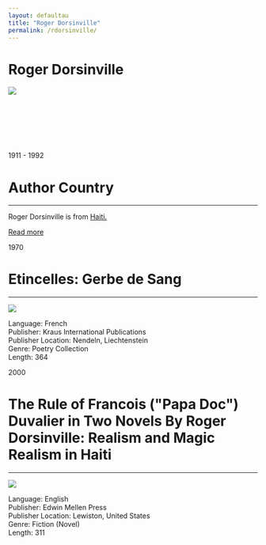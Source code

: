 ```yaml
---
layout: defaultau
title: "Roger Dorsinville"
permalink: /rdorsinville/
---
```

<!-- partial:index.partial.html -->
<div class="content">
    <h1>Roger Dorsinville</h1>
    <div class="quote">
<div><img src="https://www.ccny.cuny.edu/sites/default/files/styles/600px_wide/public/Prof-Dorsinville_14.jpg?itok=k_XUmUyG" class="logo"></div>
    </div>
    <div class="timeline">
        <div style="padding-bottom:100px;"></div>
        <div class="block">
            <div class="date right"><p class="right"> 1911 - 1992 </p></div>
            <div class="dot"></div>
            <div class="left first">
            <div class="author_country">
                <h1>Author Country</h1><hr>
        <div class="aclocation">    <p>Roger Dorsinville is from <a href="{{ site.baseurl }}/5">Haiti.</a></p></div>
              <div class="acreadmore">  <a href="" target="_blank">Read more</a></div>
            </div>
            </div>
        </div>
        <div class="block">
            <div class="date left"><p class="left">1970</p></div>
            <div class="dot"></div>
            <div class="right hide">
                <h1>Etincelles: Gerbe de Sang</h1><hr>
                <p><img src="https://books.google.dm/books/content?id=yeNWAAAAYAAJ&printsec=frontcover&img=1&zoom=1&imgtk=AFLRE72RzWqbFpyiJOCgSGFFBFsJg6APSZqGi-x0mRF2b75QknQBNmls6NMzW_vtt8L3uhNUuEQteYmbnnc-SbXBJt4zLCYDqqqYcNYRXDVhZkkp6uaIYvVvUG1QjxG1_iAeCbRvdFwm"></p>
                <p>
                Language: French<br>
                Publisher: Kraus International Publications<br>
                Publisher Location: Nendeln, Liechtenstein<br>
                Genre: Poetry Collection<br>
                Length: 364<br>
                </p>
            </div>
        </div>
        <div class="block">
            <div class="date right"><p class="right">2000</p></div>
            <div class="dot"></div>
            <div class="left hide">
                <h1>The Rule of Francois ("Papa Doc") Duvalier in Two Novels By Roger Dorsinville: Realism and Magic Realism in Haiti</h1><hr>
                <p><img src="https://books.google.dm/books/content?id=HqFcAAAAMAAJ&printsec=frontcover&img=1&zoom=1&imgtk=AFLRE70YYGGDhqYW2k8g3BiugZb6xbjhJ6BSP3PEmA9le2XWTPgjjCgpjDru9d-BL05xBmuFo_d321qEyZhN0LGXBqHrOb1W_wJTAgnG1T1eqJdZhZ_u2trNcwgnqnAEwrjoBPc_d4ms"></p>
                <p>
                Language: English<br>
                Publisher: Edwin Mellen Press<br>
                Publisher Location: Lewiston, United States<br>
                Genre: Fiction (Novel)<br>
                Length: 311<br>
                </p>
            </div>
        </div>
  <!-- partial -->
<script src='https://cdnjs.cloudflare.com/ajax/libs/jquery/3.1.1/jquery.min.js'></script><script  src="{{ site.baseurl }}/assets/js/authorscript.js"></script>